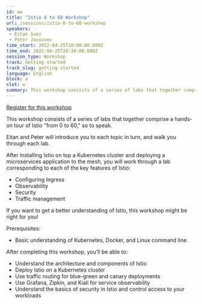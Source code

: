 ```yaml
---
id: aw
title: "Istio 0 to 60 Workshop"
url: /sessions/istio-0-to-60-workshop
speakers:
 - Eitan Suez
 - Peter Jausovec
time_start: 2022-04-25T18:00:00.000Z
time_end: 2022-04-25T20:30:00.000Z
session_type: Workshop
track: Getting started
track_slug: getting-started
language: English
block: a
slot: w
summary: This workshop consists of a series of labs that together comprise a hands-on tour of Istio from 0 to 60, so to speak.
---
```


<a class="theme-btn btn-style-one text-white px-3 mb-2" target="_blank" href="https://us02web.zoom.us/webinar/register/WN_wGOxqnSMSLq8M-JmG8VUaQ">Register for this workshop</a>

This workshop consists of a series of labs that together comprise a hands-on tour of Istio "from 0 to 60," so to speak.
 
Eitan and Peter will introduce you to each topic in turn, and walk you through each lab.
 
After Installing Istio on top a Kubernetes cluster and deploying a microservices application to the mesh, you will work through a lab corresponding to each of the key features of Istio: 
 - Configuring Ingress
 - Observability
 - Security
 - Traffic management
 
If you want to get a better understanding of Istio, this workshop might be right for you!
 
Prerequisites:
 - Basic understanding of Kubernetes, Docker, and Linux command line.
 
After completing this workshop, you’ll be able to:
 - Understand the architecture and components of Istio 
 - Deploy Istio on a Kubernetes cluster 
 - Use traffic routing for blue-green and canary deployments 
 - Use Grafana, Zipkin, and Kiali for service observability 
 - Understand the basics of security in Istio and control access to your workloads

